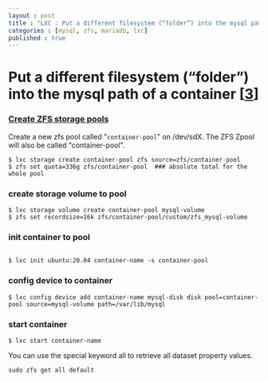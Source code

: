 ```yaml
---
layout : post
title : "LXC : Put a different filesystem (“folder”) into the mysql path"
categories : [mysql, zfs, mariadb, lxc]
published : true
---
```



# Put a different filesystem (“folder”) into the mysql path of a container \[[3]\]


### [Create ZFS storage pools](https://linuxcontainers.org/lxd/docs/master/storage)

Create a new zfs pool called "`container-pool`" on /dev/sdX. The ZFS Zpool will also be called "container-pool".
  
```shell
$ lxc storage create container-pool zfs source=zfs/container-pool
$ zfs set quota=336g zfs/container-pool  ### absolute total for the whole pool
```

### create storage volume to pool
```
$ lxc storage volume create container-pool mysql-volume
$ zfs set recordsize=16k zfs/container-pool/custom/zfs_mysql-volume
```


### init container to pool
```

$ lxc init ubuntu:20.04 container-name -s container-pool
```
### config device to container

```
$ lxc config device add container-name mysql-disk disk pool=container-pool source=mysql-volume path=/var/lib/mysql
```

### start container

```
$ lxc start container-name
``` 


[3]: https://discuss.linuxcontainers.org/t/mysql-on-zfs-performance/9308/31 "put a different filesystem (“folder”) into the mysql path of a container."


You can use the special keyword all to retrieve all dataset property values.
```
sudo zfs get all default